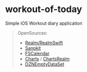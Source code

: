 # workout-of-today
Simple iOS Workout diary application

> OpenSources:
> - [Realm/RealmSwift][relam]
> - [Sanpkit][snapkit]    
> - [FSCalendar][fscal]    
> - [Charts][chart] / [ChartsRealm][chart_realm]    
> - [DZNEmptyDataSet][dz]    

[relam]: https://realm.io/kr
[snapkit]: https://github.com/SnapKit/SnapKit
[fscal]: https://github.com/WenchaoD/FSCalendar
[chart]: https://github.com/danielgindi/Charts
[chart_realm]: https://github.com/danielgindi/ChartsRealm
[dz]: https://github.com/dzenbot/DZNEmptyDataSet
